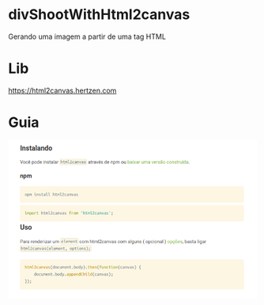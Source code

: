 # divShootWithHtml2canvas
Gerando uma imagem a partir de uma tag HTML

# Lib
https://html2canvas.hertzen.com

# Guia

   ![guia](./src/img/doc.png)